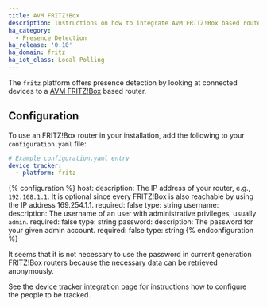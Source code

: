 ```yaml
---
title: AVM FRITZ!Box
description: Instructions on how to integrate AVM FRITZ!Box based routers into Home Assistant.
ha_category:
  - Presence Detection
ha_release: '0.10'
ha_domain: fritz
ha_iot_class: Local Polling
---
```


The `fritz` platform offers presence detection by looking at connected devices to a [AVM FRITZ!Box](https://avm.de/produkte/fritzbox/) based router.

## Configuration

To use an FRITZ!Box router in your installation, add the following to your `configuration.yaml` file:

```yaml
# Example configuration.yaml entry
device_tracker:
  - platform: fritz
```

{% configuration %}
host:
  description: The IP address of your router, e.g., `192.168.1.1`. It is optional since every FRITZ!Box is also reachable by using the IP address 169.254.1.1.
  required: false
  type: string
username:
  description: The username of an user with administrative privileges, usually `admin`.
  required: false
  type: string
password:
  description: The password for your given admin account.
  required: false
  type: string
{% endconfiguration %}

<div class='note'>
It seems that it is not necessary to use the password in current generation FRITZ!Box routers because the necessary data can be retrieved anonymously.
</div>

See the [device tracker integration page](/integrations/device_tracker/) for instructions how to configure the people to be tracked.
